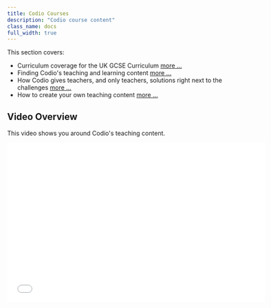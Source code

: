 ```yaml
---
title: Codio Courses
description: "Codio course content"
class_name: docs
full_width: true
---
```


This section covers:

- Curriculum coverage for the UK GCSE Curriculum [more ...](/docs/teacher/courses/ocr)
- Finding Codio's teaching and learning content [more ...](/docs/teacher/courses/accessing)
- How Codio gives teachers, and only teachers, solutions right next to the challenges [more ...](/docs/teacher/courses/solutions)
- How to create your own teaching content [more ...](/docs/teacher/courses/authoring)

## Video Overview
This video shows you around Codio's teaching content.

<div class="video">
<div class="video-wrapper">
<iframe src="//player.vimeo.com/video/138398233" width="600" height="370" frameborder="0" webkitallowfullscreen mozallowflscreen allowfullscreen></iframe>
</div>
</div>

